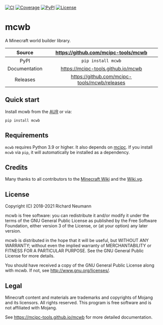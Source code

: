 [![CI](https://github.com/mcipc-tools/mcwb/actions/workflows/ci.yml/badge.svg)](https://github.com/mcipc-tools/mcwb/actions/workflows/ci.yml)
[![Coverage](https://codecov.io/gh/mcipc-tools/mcwb/branch/main/graph/badge.svg)](https://codecov.io/gh/mcipc-tools/mcwb)
[![PyPI](https://img.shields.io/pypi/v/mcwb.svg)](https://pypi.org/project/mcwb)
[![License](https://img.shields.io/badge/License-Apache%202.0-blue.svg)](https://opensource.org/licenses/Apache-2.0)

# mcwb

A Minecraft world builder library.


Source          | <https://github.com/mcipc-tools/mcwb>
:---:           | :---:
PyPI            | `pip install mcwb`
Documentation   | <https://mcipc-tools.github.io/mcwb>
Releases        | <https://github.com/mcipc-tools/mcwb/releases>

## Quick start

Install mcwb from the [AUR](https://aur.archlinux.org/packages/python-mcwb/) or via:

    pip install mcwb

## Requirements
`mcwb` requires Python 3.9 or higher. It also depends on [mcipc](https://github.com/conqp/mcipc).
If you install `mcwb` via `pip`, it will automatically be installed as a dependency.

## Credits
Many thanks to all contributors to the [Minecraft Wiki](https://minecraft.gamepedia.com/) and the [Wiki.vg](https://wiki.vg/Main_Page).

## License
Copyright (C) 2018-2021 Richard Neumann <mail at richard dash neumann period de>

mcwb is free software: you can redistribute it and/or modify
it under the terms of the GNU General Public License as published by
the Free Software Foundation, either version 3 of the License, or
(at your option) any later version.

mcwb is distributed in the hope that it will be useful,
but WITHOUT ANY WARRANTY; without even the implied warranty of
MERCHANTABILITY or FITNESS FOR A PARTICULAR PURPOSE.  See the
GNU General Public License for more details.

You should have received a copy of the GNU General Public License
along with mcwb.  If not, see <http://www.gnu.org/licenses/>.

## Legal
Minecraft content and materials are trademarks and copyrights of
Mojang and its licensors. All rights reserved.
This program is free software and is not affiliated with Mojang.


<!-- README only content. Anything below this line won't be included in index.md -->

See https://mcipc-tools.github.io/mcwb for more detailed documentation.

